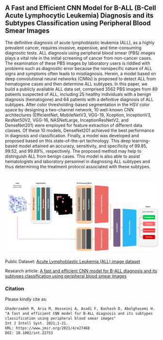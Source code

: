 ## A Fast and Efficient CNN Model for B-ALL (B-Cell Acute Lymphocytic Leukemia) Diagnosis and its Subtypes Classification using Peripheral Blood Smear Images

The definitive diagnosis of acute lymphoblastic leukemia (ALL), as a highly prevalent cancer, requires invasive, expensive, and time-consuming diagnostic tests. ALL diagnosis using peripheral blood smear (PBS) images plays a vital role in the initial screening of cancer from non-cancer cases. The examination of these PBS images by laboratory users is riddled with problems such as diagnostic error because the nonspecific nature of ALL signs and symptoms often leads to misdiagnosis. Herein, a model based on deep convolutional neural networks (CNNs) is proposed to detect ALL from hematogone cases and then determine ALL subtypes. In this paper, we build a publicly available ALL data set, comprised 3562 PBS images from 89 patients suspected of ALL, including 25 healthy individuals with a benign diagnosis (hematogone) and 64 patients with a definitive diagnosis of ALL subtypes. After color thresholding-based segmentation in the HSV color space by designing a two-channel network, 10 well-known CNN architectures (EfficientNet, MobileNetV3, VGG-19, Xception, InceptionV3, ResNet50V2, VGG-16, NASNetLarge, InceptionResNetV2, and DenseNet201) were employed for feature extraction of different data classes. Of these 10 models, DenseNet201 achieved the best performance in diagnosis and classification. Finally, a model was developed and proposed based on this state-of-the-art technology. This deep learning-based model attained an accuracy, sensitivity, and specificity of 99.85, 99.52, and 99.89%, respectively. The proposed method may help to distinguish ALL from benign cases. This model is also able to assist hematologists and laboratory personnel in diagnosing ALL subtypes and thus determining the treatment protocol associated with these subtypes.

<h1 align="center">
 <a href="https://github.com/MehradAria/ALL-Subtype-Classification"><img src="https://github.com/MehradAria/ALL-Subtype-Classification/blob/main/Model.png?raw=true" alt="A fast and efficient CNN model for B-ALL diagnosis and its subtypes classification using peripheral blood smear images"></a>
</h1>

Public Dataset: [Acute Lymphoblastic Leukemia (ALL) image dataset](https://www.kaggle.com/mehradaria/leukemia)

Research article: [A fast and efficient CNN model for B-ALL diagnosis and its subtypes classification using peripheral blood smear images](https://doi.org/10.1002/int.22753)

### Citation
Please kindly cite as:

    Ghaderzadeh M, Aria M, Hosseini A, Asadi F, Bashash D, Abolghasemi H.
    "A fast and efficient CNN model for B-ALL diagnosis and its subtypes classification using peripheral blood smear images" 
    Int J Intell Syst. 2021;1‐21.
    URL: https://www.jmir.org/2021/4/e27468
    DOI: 10.1002/int.22753
